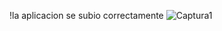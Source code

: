 !la aplicacion se subio correctamente 
![Captura1](https://github.com/BrandonAliGut/Resicleje_inteligente/assets/90984100/0aa7a38c-3bab-42aa-abc8-bb01311b2790)
